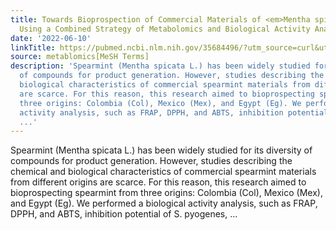 ```yaml
---
title: Towards Bioprospection of Commercial Materials of <em>Mentha spicata</em> L.
  Using a Combined Strategy of Metabolomics and Biological Activity Analyses
date: '2022-06-10'
linkTitle: https://pubmed.ncbi.nlm.nih.gov/35684496/?utm_source=curl&utm_medium=rss&utm_campaign=pubmed-2&utm_content=1Zkrxt7ktlCbHBXEV3v65xxSnkSWNsJ1A6Fq3gBniKhGfIUslK&fc=20210907212339&ff=20220614212038&v=2.17.6
source: metablomics[MeSH Terms]
description: 'Spearmint (Mentha spicata L.) has been widely studied for its diversity
  of compounds for product generation. However, studies describing the chemical and
  biological characteristics of commercial spearmint materials from different origins
  are scarce. For this reason, this research aimed to bioprospecting spearmint from
  three origins: Colombia (Col), Mexico (Mex), and Egypt (Eg). We performed a biological
  activity analysis, such as FRAP, DPPH, and ABTS, inhibition potential of S. pyogenes,
  ...'
---
```

Spearmint (Mentha spicata L.) has been widely studied for its diversity of compounds for product generation. However, studies describing the chemical and biological characteristics of commercial spearmint materials from different origins are scarce. For this reason, this research aimed to bioprospecting spearmint from three origins: Colombia (Col), Mexico (Mex), and Egypt (Eg). We performed a biological activity analysis, such as FRAP, DPPH, and ABTS, inhibition potential of S. pyogenes, ...